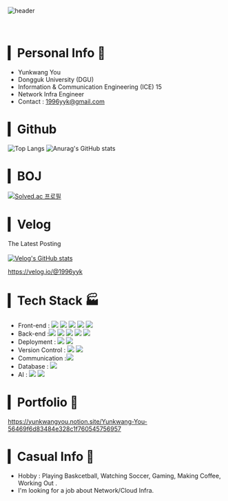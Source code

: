 ![header](https://capsule-render.vercel.app/api?color=gradient&height=250&section=header&text=Yun'sGit&fontSize=70)<br><br><br>

# ▎Personal Info 💁
- Yunkwang You
- Dongguk University (DGU)
- Information & Communication Engineering (ICE) 15
- Network Infra Engineer
- Contact : 1996yyk@gmail.com

# ▎Github
![Top Langs](https://github-readme-stats.vercel.app/api/top-langs/?username=YUNKWANGYOU&layout=compact&theme=vue)
![Anurag's GitHub stats](https://github-readme-stats-sand-six-91.vercel.app/api?username=YUNKWANGYOU&line_height=24&show_icons=true&count_private=true&&theme=vue&hide=stars)
# ▎BOJ
[![Solved.ac
프로필](http://mazassumnida.wtf/api/v2/generate_badge?boj=1996yyk)](https://solved.ac/1996yyk)
# ▎Velog
The Latest Posting<br><br>
[![Velog's GitHub stats](https://velog-readme-stats.vercel.app/api?name=1996yyk)](https://velog.io/@1996yyk)
<br>

<a href = 'https://velog.io/@1996yyk'>https://velog.io/@1996yyk</a>
# ▎Tech Stack 🏭
- Front-end : <span><img src="https://img.shields.io/badge/HTML-e34f26?style=flat&logo=html5&logoColor=white"/></span>
<span><img src="https://img.shields.io/badge/CSS-1572b6?style=flat&logo=css3&logoColor=white"/></span>
<span><img src="https://img.shields.io/badge/JavaScript-dbab09?style=flat&logo=javascript&logoColor=white"/></span>
<span><img src="https://img.shields.io/badge/jQuery-0769ad?style=flat&logo=jquery&logoColor=white"/></span>
<span><img src="https://img.shields.io/badge/bootstrap-7952B3?style=flat&logo=bootstrap&logoColor=white"></span>
- Back-end :<span><img src="https://img.shields.io/badge/Python-3776AB?style=flat&logo=python&logoColor=white"/></span>
<span><img src="https://img.shields.io/badge/Django-092e20?style=flat&logo=django&logoColor=white"/></span>
<span><img src="https://img.shields.io/badge/Flask-000000?style=flat&logo=Flask&logoColor=white"/></span>
<span><img src="https://img.shields.io/badge/C-FFFFFF?style=flat&logo=C&logoColor=black"/></span>
<span><img src="https://img.shields.io/badge/C++-Solutions-blue.svg?style=flat&logo=C++&logoColor=white"/></span>
- Deployment : <span><img src="https://img.shields.io/badge/AWS-232f3e?style=flat&logo=amazon-aws&logoColor=white"/></span>
<span><img src="https://img.shields.io/badge/linux-FCC624?style=flat&logo=linux&logoColor=white"/></span>
- Version Control : <span><img src="https://img.shields.io/badge/Git-f05032?style=flat&logo=git&logoColor=white"/></span>
<span><img src="https://img.shields.io/badge/GitHub-181717?style=flat&logo=github&logoColor=white"/></span>
- Communication :<span><img src="https://img.shields.io/badge/Figma-f24e1e?style=flat&logo=figma&logoColor=white"/></span><br/>
- Database : 
<span><img src="https://img.shields.io/badge/mysql-4479A1?style=flat&logo=mysql&logoColor=white"/></span>
- AI : <span><img src="https://img.shields.io/badge/Tensorflow-FF8200?style=flat&logo=Tensorflow&logoColor=white"/></span>
<span><img src="https://img.shields.io/badge/keras-CD1039?style=flat&logo=keras&logoColor=white"/></span>

# ▎Portfolio 📗
<a href = "https://yunkwangyou.notion.site/Yunkwang-You-56469f6d83484e328c1f760545756957">https://yunkwangyou.notion.site/Yunkwang-You-56469f6d83484e328c1f760545756957</a>

# ▎Casual Info 🙈
- Hobby : Playing Baskcetball, Watching Soccer, Gaming, Making Coffee, Working Out .
- I'm looking for a job about Network/Cloud Infra.


